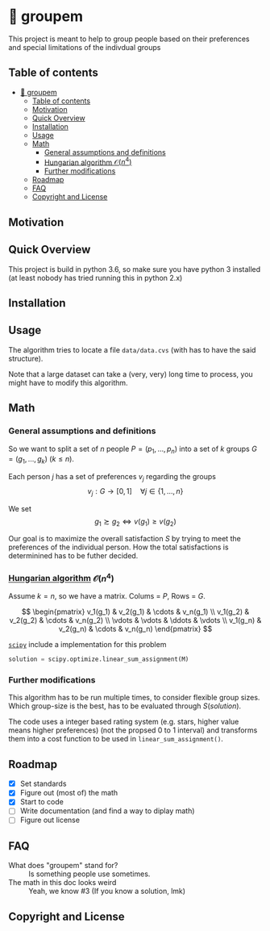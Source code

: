 # :construction: groupem

This project is meant to help to group people based on their preferences and special limitations of the indivdual groups

## Table of contents

- [:construction: groupem](#construction-groupem)
  - [Table of contents](#table-of-contents)
  - [Motivation](#motivation)
  - [Quick Overview](#quick-overview)
  - [Installation](#installation)
  - [Usage](#usage)
  - [Math](#math)
    - [General assumptions and definitions](#general-assumptions-and-definitions)
    - [Hungarian algorithm $\mathcal{O} (n^4)$](#hungarian-algorithm-mathcalo-n4)
    - [Further modifications](#further-modifications)
  - [Roadmap](#roadmap)
  - [FAQ](#faq)
  - [Copyright and License](#copyright-and-license)

## Motivation

<!-- TODO -->

## Quick Overview

This project is build in python 3.6, so make sure you have python 3 installed (at least nobody has tried running this in python 2.x)
<!-- TODO -->

## Installation

<!-- TODO -->

## Usage

The algorithm tries to locate a file `data/data.cvs` (with has to have the said structure).

Note that a large dataset can take a (very, very) long time to process, you might have to modify this algorithm.

## Math

### General assumptions and definitions

So we want to split a set of $n$ people $P = (p_1, \dots, p_n)$ into a set of $k$ groups $G = (g_1, \dots, g_k)$ ($k \leq n)$.

Each person $j$ has a set of preferences $v_j$ regarding the groups
$$v_j : G \to [0,1] \quad \forall j \in \{ 1, \dots, n \}$$

We set
$$g_1 \succsim g_2 \Leftrightarrow v(g_1) \geq v(g_2)$$

Our goal is to maximize the overall satisfaction $S$ by trying to meet the preferences of the individual person. How the total satisfactions is determinined has to be futher decided.

### [Hungarian algorithm](https://en.wikipedia.org/wiki/Hungarian_algorithm) $\mathcal{O} (n^4)$

Assume $k = n$, so we have a matrix.
Colums = $P$,
Rows = $G$.

$$
\begin{pmatrix}
v_1(g_1) & v_2(g_1) & \cdots & v_n(g_1) \\
v_1(g_2) & v_2(g_2) & \cdots & v_n(g_2) \\
\vdots & \vdots & \ddots & \vdots \\
v_1(g_n) & v_2(g_n) & \cdots & v_n(g_n)
\end{pmatrix}
$$

[`scipy`](https://docs.scipy.org/doc/scipy-0.18.1/reference/generated/scipy.optimize.linear_sum_assignment.html) include a implementation for this problem

```python
solution = scipy.optimize.linear_sum_assignment(M)
```

### Further modifications

This algorithm has to be run multiple times, to consider flexible group sizes.
Which group-size is the best, has to be evaluated through $S(solution)$.
<!-- TODO -->

The code uses a integer based rating system (e.g. stars, higher value means higher preferences) (not the propsed 0 to 1 interval) and transforms them into a cost function to be used in `linear_sum_assignment()`.

## Roadmap

- [x] Set standards
- [x] Figure out (most of) the math
- [x] Start to code
- [ ] Write documentation (and find a way to diplay math)
- [ ] Figure out license

<!-- TBC -->

## FAQ

<dl>
  <dt>What does "groupem" stand for?</dt>
  <dd>Is something people use sometimes.</dd>

  <dt>The math in this doc looks weird</dt>
  <dd>Yeah, we know #3 (If you know a solution, lmk)</dd>
</dl>

## Copyright and License
